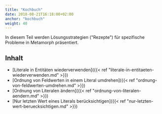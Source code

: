 ```yaml
---
title: "Kochbuch"
date: 2018-08-21T16:18:00+02:00
anchor: "kochbuch"
weight: 40
---
```


In diesem Teil werden Lösungsstrategien ("Rezepte") für spezifische Probleme
in Metamorph präsentiert.

## Inhalt

- [Literale in Entitäten wiederverwenden]({{< ref
  "literale-in-entitaeten-wiederverwenden.md" >}})
- [Ordnung von Feldwerten in einem Literal umdrehen]({{< ref
  "ordnung-von-feldwerten-umdrehen.md" >}})
- [Ordnung von Literalen ändern]({{< ref
  "ordnung-von-literalen-aendern.md" >}})
- [Nur letzten Wert eines Literals berücksichtigen]({{< ref
  "nur-letzten-wert-beruecksichtigen.md" >}})
